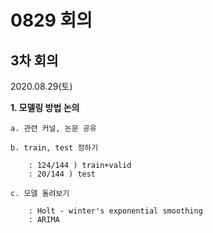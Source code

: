 # 0829 회의

## **3차 회의**
2020.08.29(토)

**1. 모델링 방법 논의**

    a. 관련 커널, 논문 공유

    b. train, test 정하기

        : 124/144 ) train+valid
        : 20/144 ) test
    
    c. 모델 돌려보기
        
        : Holt - winter's exponential smoothing
        : ARIMA

